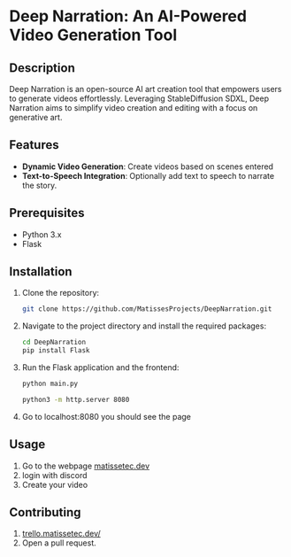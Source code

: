 # Deep Narration: An AI-Powered Video Generation Tool

## Description

Deep Narration is an open-source AI art creation tool that empowers users to generate videos effortlessly. Leveraging StableDiffusion SDXL, Deep Narration aims to simplify video creation and editing with a focus on generative art.

## Features

- **Dynamic Video Generation**: Create videos based on scenes entered
- **Text-to-Speech Integration**: Optionally add text to speech to narrate the story.

## Prerequisites

- Python 3.x
- Flask

## Installation

1. Clone the repository:
    ```bash
    git clone https://github.com/MatissesProjects/DeepNarration.git
    ```
    
2. Navigate to the project directory and install the required packages:
    ```bash
    cd DeepNarration
    pip install Flask
    ```

3. Run the Flask application and the frontend:
    ```bash
    python main.py
    ```
    ```bash
    python3 -m http.server 8080
    ```

4. Go to localhost:8080 you should see the page

## Usage

1. Go to the webpage [matissetec.dev](https://matissetec.dev)
2. login with discord
3. Create your video


## Contributing

1. [trello.matissetec.dev/](http://trello.matissetec.dev/)
2. Open a pull request.


